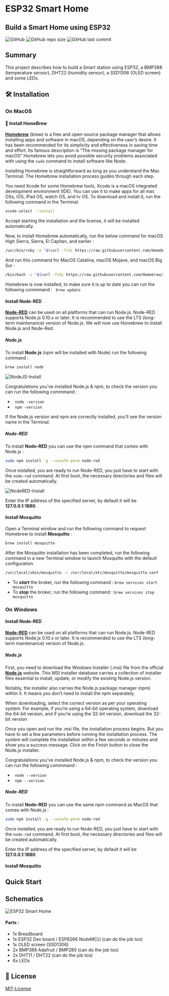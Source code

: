 # ESP32 Smart Home
## Build a Smart Home using ESP32 


![GitHub](https://img.shields.io/github/license/julesmanigne/SmartHome?color=ye)
![GitHub repo size](https://img.shields.io/github/repo-size/julesmanigne/SmartHome?color=purple)
![GitHub last commit](https://img.shields.io/github/last-commit/julesmanigne/SmartHome?color=yellow&logo=GitHUb&logoColor=yellow)
## Summary

This project describes how to build a Smart station using ESP32, a BMP388 (temperature sensor), DHT22 (humidity sensor), a SSD1306 (OLED screen) and some LEDs. 

## 🛠️ Installation
### On MacOS
#### 🍺 Install HomeBrew
[**Homebrew**](https://brew.sh/index_fr) (brew) is a free and open-source package manager that allows installing apps and software in macOS, depending on the user’s desire. It has been recommended for its simplicity and effectiveness in saving time and effort. Its famous description is “The missing package manager for macOS”
Homebrew lets you avoid possible security problems associated with using the ```sudo``` command to install software like Node.

Installing Homebrew is straightforward as long as you understand the Mac Terminal. The Homebrew installation process guides through each step.

You need Xcode for some Homebrew tools, Xcode is a macOS integrated development environment (IDE). You can use it to make apps for all mac OSs, iOS, iPad OS, watch OS, and tv OS. To download and install it, run the following command in the Terminal:

```bash
xcode-select --install
```
Accept starting the installation and the license, it will be installed automatically.

Now, to install Homebrew automatically, run the below command for macOS High Sierra, Sierra, El Capitan, and earlier :
```bash
/usr/bin/ruby -e "$(curl -fsSL https://raw.githubusercontent.com/Homebrew/install/master/install)"
```
And run this command for MacOS Catalina, macOS Mojave, and macOS Big Sur :
```bash 
/bin/bash -c "$(curl -fsSL https://raw.githubusercontent.com/Homebrew/install/master/install.sh)"
```
Homebrew is now installed, to make sure it is up to date you can run the following commmand : 
``` brew update``` 
#### Install Node-RED
[**Node-RED**](https://nodered.org/) can be used on all platforms that can run Node.js. Node-RED supports Node.js 0.10.x or later. It is recommended to use the LTS (long-term maintenance) version of Node.js. 
We will now use Homebrew to install Node.js and Node-Red. 

##### Node.js
To install **Node.js** (npm will be installed with Node) run the following command :

```bash 
brew install node
```
![NodeJS-Install](https://github.com/julesmanigne/SmartHome/blob/master/img/NodejsInstall.png)

Congratulations you’ve installed Node.js & npm, to check the version you can run the following commmand : 
- ``` node -version``` 
- ``` npm -version```

If the Node.js version and npm are correctly installed, you’ll see the version name in the Terminal. 


##### Node-RED
To install **Node-RED** you can use the npm command that comes with Node.js :
```bash 
sudo npm install -g --unsafe-perm node-red
```
Once installed, you are ready to run Node-RED, you just have to start with the ```node-red``` command. At first boot, the necessary directories and files will be created automatically.   

![NodeRED-Install](https://github.com/julesmanigne/SmartHome/blob/master/img/NoderedInstall.png)

Enter the IP address of the specified server, by default it will be **127.0.0.1:1880**.

#### Install Mosquitto
Open a Terminal window and run the following command to request Homebrew to install **Mosquitto** :
```bash 
brew install mosquitto
```
After the Mosquitto installation has been completed, run the following command in a new Terminal window to launch Mosquitto with the default configuration. 
```bash 
/usr/local/sbin/mosquitto -c /usr/local/etc/mosquitto/mosquitto.conf
```

- To ***start*** the broker, run the following command : ```brew services start mosquitto```
- To ***stop*** the broker, run the following command : ```brew services stop mosquitto```

### On Windows
#### Install Node-RED
[**Node-RED**](https://nodered.org/) can be used on all platforms that can run Node.js. Node-RED supports Node.js 0.10.x or later. It is recommended to use the LTS (long-term maintenance) version of Node.js. 

##### Node.js
First, you need to download the Windows Installer (.msi) file from the official [**Node.js**](https://nodejs.org/en/download/) website. This MSI installer database carries a collection of installer files essential to install, update, or modify the existing Node.js version.

Notably, the installer also carries the Node.js package manager (npm) within it. It means you don’t need to install the npm separately.

When downloading, select the correct version as per your operating system. For example, if you’re using a 64-bit operating system, download the 64-bit version, and if you’re using the 32-bit version, download the 32-bit version

Once you open and run the .msi file, the installation process begins. But you have to set a few parameters before running the installation process. The system will complete the installation within a few seconds or minutes and show you a success message. 
Click on the Finish button to close the Node.js installer.

Congratulations you’ve installed Node.js & npm, to check the version you can run the following commmand : 
- ``` node --version``` 
- ``` npm --version```


##### Node-RED
To install **Node-RED** you can use the same npm command as MacOS that comes with Node.js :
```bash 
sudo npm install -g --unsafe-perm node-red
```
Once installed, you are ready to run Node-RED, you just have to start with the ```node-red``` command. At first boot, the necessary directories and files will be created automatically.  

Enter the IP address of the specified server, by default it will be **127.0.0.1:1880**.

#### Install Mosquitto

## Quick Start

## Schematics

![ESP32 Smart Home](https://github.com/julesmanigne/SmartHome/blob/master/img/Fritzing-Schematic.jpeg)
#### Parts : 
- 1x Breadboard 
- 1x ESP32 Dev board / ESP8266 NodeMCU (can do the job too)
- 1x OLED screen (SSD1306)
- 2x BMP388 Adafruit / BMP280 (can do the job too)
- 2x DHT11 / DHT22 (can do the job too)
- 6x LEDs 
## 📝 License

[MIT-License](https://www.mit.edu/~amini/LICENSE.md)
